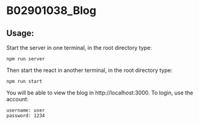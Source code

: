 # B02901038_Blog

## Usage:

Start the server in one terminal, in the root directory type:
```
npm run server
```
Then start the react in another terminal, in the root directory type:
```
npm run start
```

You will be able to view the blog in http://localhost:3000.
To login, use the account:
```
username: user
password: 1234
```
